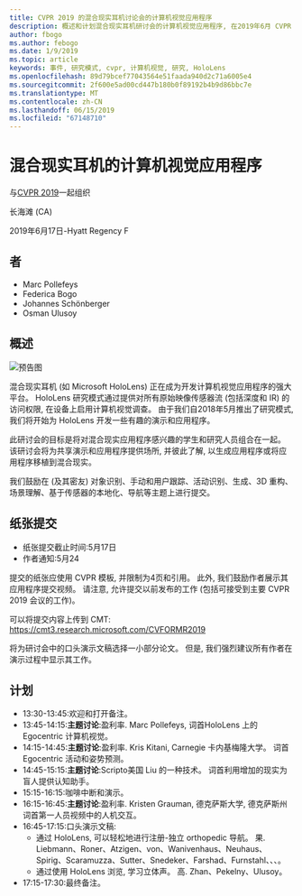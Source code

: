 ```yaml
---
title: CVPR 2019 的混合现实耳机讨论会的计算机视觉应用程序
description: 概述和计划混合现实耳机研讨会的计算机视觉应用程序, 在2019年6月 CVPR 会议上交付。
author: fbogo
ms.author: febogo
ms.date: 1/9/2019
ms.topic: article
keywords: 事件, 研究模式, cvpr, 计算机视觉, 研究, HoloLens
ms.openlocfilehash: 89d79bcef77043564e51faada940d2c71a6005e4
ms.sourcegitcommit: 2f600e5ad00cd447b180b0f89192b4b9d86bbc7e
ms.translationtype: MT
ms.contentlocale: zh-CN
ms.lasthandoff: 06/15/2019
ms.locfileid: "67148710"
---
```

# <a name="computer-vision-applications-for-mixed-reality-headsets"></a>混合现实耳机的计算机视觉应用程序

与[CVPR 2019](http://cvpr2019.thecvf.com/)一起组织

长海滩 (CA)

2019年6月17日-Hyatt Regency F


## <a name="organizers"></a>者
* Marc Pollefeys
* Federica Bogo
* Johannes Schönberger
* Osman Ulusoy

## <a name="overview"></a>概述

![预告图](images/cvpr2019_teaser2.jpg)

混合现实耳机 (如 Microsoft HoloLens) 正在成为开发计算机视觉应用程序的强大平台。 HoloLens 研究模式通过提供对所有原始映像传感器流 (包括深度和 IR) 的访问权限, 在设备上启用计算机视觉调查。 由于我们自2018年5月推出了研究模式, 我们将开始为 HoloLens 开发一些有趣的演示和应用程序。 

此研讨会的目标是将对混合现实应用程序感兴趣的学生和研究人员组合在一起。 该研讨会将为共享演示和应用程序提供场所, 并彼此了解, 以生成应用程序或将应用程序移植到混合现实。 

我们鼓励在 (及其密友) 对象识别、手动和用户跟踪、活动识别、生成、3D 重构、场景理解、基于传感器的本地化、导航等主题上进行提交。

## <a name="paper-submission"></a>纸张提交
* 纸张提交截止时间:5月17日
* 作者通知:5月24

提交的纸张应使用 CVPR 模板, 并限制为4页和引用。 此外, 我们鼓励作者展示其应用程序提交视频。
请注意, 允许提交以前发布的工作 (包括可接受到主要 CVPR 2019 会议的工作)。 

可以将提交内容上传到 CMT: https://cmt3.research.microsoft.com/CVFORMR2019

将为研讨会中的口头演示文稿选择一小部分论文。 但是, 我们强烈建议所有作者在演示过程中显示其工作。


## <a name="schedule"></a>计划
* 13:30-13:45:欢迎和打开备注。
* 13:45-14:15:**主题讨论**:盈利率. Marc Pollefeys, 词首HoloLens 上的 Egocentric 计算机视觉。
* 14:15-14:45:**主题讨论**:盈利率. Kris Kitani, Carnegie 卡内基梅隆大学。 词首Egocentric 活动和姿势预测。
* 14:45-15:15:**主题讨论**:Scripto美国 Liu 的一种技术。 词首利用增加的现实为盲人提供认知助手。
* 15:15-16:15:咖啡中断和演示。
* 16:15-16:45:**主题讨论**:盈利率. Kristen Grauman, 德克萨斯大学, 德克萨斯州 词首第一人员视频中的人机交互。
* 16:45-17:15:口头演示文稿:
    * 通过 HoloLens, 可以轻松地进行注册-独立 orthopedic 导航。 果. Liebmann、Roner、Atzigen、von、Wanivenhaus、Neuhaus、Spirig、Scaramuzza、Sutter、Snedeker、Farshad、Furnstahl、、、。
    * 通过使用 HoloLens 浏览, 学习立体声。 高. Zhan、Pekelny、Ulusoy。
* 17:15-17:30:最终备注。
